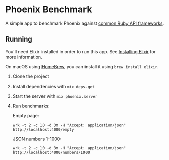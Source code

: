 # Phoenix Benchmark

A simple app to benchmark Phoenix against [common Ruby API frameworks][bench].

## Running

You'll need Elixir installed in order to run this app. 
See [Installing Elixir][ix] for more information.

On macOS using [HomeBrew][brew], you can install it using `brew install elixir`. 

  1. Clone the project
  2. Install dependencies with `mix deps.get`
  3. Start the server with `mix phoenix.server`
  4. Run benchmarks:

     Empty page:
     ```
     wrk -t 2 -c 10 -d 3m -H "Accept: application/json" http://localhost:4000/empty
     ```

     JSON numbers 1-1000:
     ```
     wrk -t 2 -c 10 -d 3m -H "Accept: application/json" http://localhost:4000/numbers/1000
     ```


[bench]: https://github.com/davidcelis/api-benchmarks
[ix]: http://elixir-lang.org/install.html
[brew]: https://brew.sh
